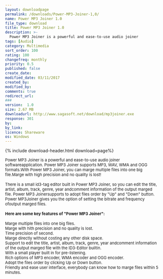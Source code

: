 ```yaml
---
layout: downloadpage
permalink: /downloads/Power-MP3-Joiner-1,0/
name: Power MP3 Joiner 1.0
file_type: download
title: Power MP3 Joiner 1.0
description: >-
  Power MP3 Joiner is a powerful and ease-to-use audio joiner
tags: [Audio]
category: Multimedia
sort_order: 100
rating: 100
changefreq: monthly
priority: 0.5
published: false
create_date:
modified_date: 03/11/2017
created_by:
modified_by:
comments: true
redirect_url:
###
version:  1.0
size: 2.67 MB
downloadurl: http://www.sagasoft.net/download/mp3joiner.exe
response: 301
by:
by_link:
licence: Shareware
os: Windows
---
```


{% include download-header.html download=page%}

<p style="fix-download-text !important">
<p><font size="2"><p>Power MP3 Joiner is a powerful and ease-to-use audio joiner softwareapplication. Power MP3 Joiner supports MP3, WAV, WMA and OGG formats.With Power MP3 Joiner, you can marge multiple files into one big file.Marge with high precision and no quality is lost! <br />
<br />
There is a small id3-tag editor built in Power MP3 Joiner, so you can edit the title, artist, album, track, genre, year andcomment information of the output marged file. Power MP3 Joinersupports to adopt files order by "Up" and "Down" button. Power MP3Joiner gives you the option of setting the bitrate and frequency ofoutput marged files. <br />
<br />
<span><strong>Here are some key features of "Power MP3 Joiner":</strong></span><br />
<br />
Marge multiple files into one big files. <br />
Marge with hith precision and no quality is lost. <br />
Time precision of second. <br />
Marge directly without costing any other disk space. <br />
Support to edit the title, artist, album, track, genre, year andcomment information of the output marged file with the ID3-Editor builtin. <br />
With a small player built in for pre-listening. <br />
Rich options of MP3 encoder, WMA encoder and OGG encoder. <br />
Adopt the files order by clicking Up or Down button. <br />
Friendly and ease user interface, everybody can know how to marge files within 5 minutes.</p></p></p>
